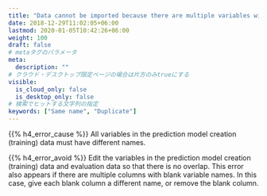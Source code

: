 ```yaml
---
title: "Data cannot be imported because there are multiple variables with the same name."
date: 2018-12-29T11:02:05+06:00
lastmod: 2020-01-05T10:42:26+06:00
weight: 100
draft: false
# metaタグのパラメータ
meta:
  description: ""
# クラウド・デスクトップ限定ページの場合は片方のみtrueにする
visible:
  is_cloud_only: false
  is_desktop_only: false
# 検索でヒットする文字列の指定
keywords: ["Same name", "Duplicate"]
---
```


{{% h4_error_cause %}}
All variables in the prediction model creation (training) data must have different names.

{{% h4_error_avoid %}}
Edit the variables in the prediction model creation (training) data and evaluation data so that there is no overlap.
This error also appears if there are multiple columns with blank variable names. In this case, give each blank column a different name, or remove the blank column.
